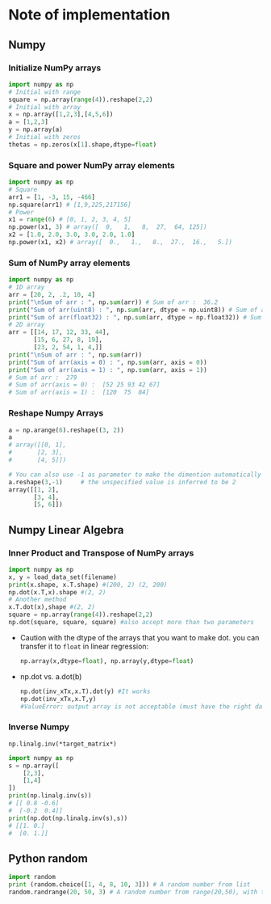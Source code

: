# Note of implementation

## Numpy

### Initialize NumPy arrays

```python
import numpy as np
# Initial with range
square = np.array(range(4)).reshape(2,2)
# Initial with array
x = np.array([1,2,3],[4,5,6])
a = [1,2,3]
y = np.array(a)
# Initial with zeros
thetas = np.zeros(x[1].shape,dtype=float)
```

### Square and power NumPy array elements

```python
import numpy as np
# Square
arr1 = [1, -3, 15, -466] 
np.square(arr1) # [1,9,225,217156]
# Power
x1 = range(6) # [0, 1, 2, 3, 4, 5]
np.power(x1, 3) # array([  0,   1,   8,  27,  64, 125])
x2 = [1.0, 2.0, 3.0, 3.0, 2.0, 1.0]
np.power(x1, x2) # array([  0.,   1.,   8.,  27.,  16.,   5.])
```

### Sum of NumPy array elements

```python
import numpy as np
# 1D array  
arr = [20, 2, .2, 10, 4]  
print("\nSum of arr : ", np.sum(arr)) # Sum of arr :  36.2
print("Sum of arr(uint8) : ", np.sum(arr, dtype = np.uint8)) # Sum of arr(uint8) :  36
print("Sum of arr(float32) : ", np.sum(arr, dtype = np.float32)) # Sum of arr(float32) :  36.2
# 2D array
arr = [[14, 17, 12, 33, 44],    
       [15, 6, 27, 8, 19],   
       [23, 2, 54, 1, 4,]]
print("\nSum of arr : ", np.sum(arr))  
print("Sum of arr(axis = 0) : ", np.sum(arr, axis = 0))  
print("Sum of arr(axis = 1) : ", np.sum(arr, axis = 1)) 
# Sum of arr :  279
# Sum of arr(axis = 0) :  [52 25 93 42 67]
# Sum of arr(axis = 1) :  [120  75  84]
```

### Reshape Numpy Arrays

```python
a = np.arange(6).reshape((3, 2))
a
# array([[0, 1],
#       [2, 3],
#       [4, 5]])

# You can also use -1 as parameter to make the dimention automatically adapt to other dimensions and the number of elements.
a.reshape(3,-1)     # the unspecified value is inferred to be 2
array([[1, 2],
       [3, 4],
       [5, 6]])
```



## Numpy Linear Algebra

### Inner Product and Transpose of NumPy arrays

```python
import numpy as np
x, y = load_data_set(filename)
print(x.shape, x.T.shape) #(200, 2) (2, 200)
np.dot(x.T,x).shape #(2, 2)
# Another method
x.T.dot(x),shape #(2, 2)
square = np.array(range(4)).reshape(2,2)
np.dot(square, square, square) #also accept more than two parameters
```

* Caution with the dtype of the arrays that you want to make dot. you can transfer it to `float` in linear regression:

  ```python
  np.array(x,dtype=float), np.array(y,dtype=float)
  ```

* np.dot vs. a.dot(b)

  ```python
  np.dot(inv_xTx,x.T).dot(y) #It works
  np.dot(inv_xTx,x.T,y) 
  #ValueError: output array is not acceptable (must have the right datatype, number of dimensions, and be a C-Array)
  ```

### Inverse Numpy 

`np.linalg.inv(*target_matrix*)`

```python
import numpy as np
s = np.array([
    [2,3],
    [1,4]
])
print(np.linalg.inv(s))
# [[ 0.8 -0.6]
#  [-0.2  0.4]]
print(np.dot(np.linalg.inv(s),s))
# [[1. 0.]
#  [0. 1.]]
```



## Python random

```python
import random 
print (random.choice([1, 4, 8, 10, 3])) # A random number from list
random.randrange(20, 50, 3) # A random number from range(20,50), with the gap of 3
```

